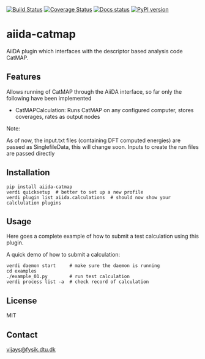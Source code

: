 [![Build Status](https://github.com/sudarshanv01/aiida-catmap/workflows/ci/badge.svg?branch=master)](https://github.com/sudarshanv01/aiida-catmap/actions)
[![Coverage Status](https://coveralls.io/repos/github/sudarshanv01/aiida-catmap/badge.svg?branch=master)](https://coveralls.io/github/sudarshanv01/aiida-catmap?branch=master)
[![Docs status](https://readthedocs.org/projects/aiida-catmap/badge)](http://aiida-catmap.readthedocs.io/)
[![PyPI version](https://badge.fury.io/py/aiida-catmap.svg)](https://badge.fury.io/py/aiida-catmap)

# aiida-catmap

AiiDA plugin which interfaces with the descriptor based analysis code CatMAP. 


## Features
Allows running of CatMAP through the AiiDA interface, so far only the following have been implemented

- CatMAPCalculation: Runs CatMAP on any configured computer, stores coverages, rates as output nodes

Note:

As of now, the input.txt files (containing DFT computed energies) are passed as SinglefileData, this will change soon. 
Inputs to create the run files are passed directly

## Installation

```shell
pip install aiida-catmap
verdi quicksetup  # better to set up a new profile
verdi plugin list aiida.calculations  # should now show your calclulation plugins
```

## Usage

Here goes a complete example of how to submit a test calculation using this plugin.

A quick demo of how to submit a calculation:
```shell
verdi daemon start     # make sure the daemon is running
cd examples
./example_01.py        # run test calculation
verdi process list -a  # check record of calculation
```


## License

MIT


## Contact

vijays@fysik.dtu.dk

